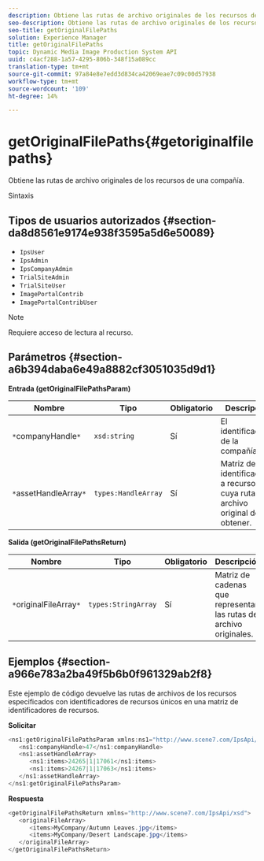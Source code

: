 ```yaml
---
description: Obtiene las rutas de archivo originales de los recursos de una compañía.
seo-description: Obtiene las rutas de archivo originales de los recursos de una compañía.
seo-title: getOriginalFilePaths
solution: Experience Manager
title: getOriginalFilePaths
topic: Dynamic Media Image Production System API
uuid: c4acf288-1a57-4295-806b-348f15a089cc
translation-type: tm+mt
source-git-commit: 97a84e8e7edd3d834ca42069eae7c09c00d57938
workflow-type: tm+mt
source-wordcount: '109'
ht-degree: 14%

---
```



# getOriginalFilePaths{#getoriginalfilepaths}

Obtiene las rutas de archivo originales de los recursos de una compañía.

Sintaxis

## Tipos de usuarios autorizados {#section-da8d8561e9174e938f3595a5d6e50089}

* `IpsUser`
* `IpsAdmin`
* `IpsCompanyAdmin`
* `TrialSiteAdmin`
* `TrialSiteUser`
* `ImagePortalContrib`
* `ImagePortalContribUser`

>[!NOTE]
>
>Requiere acceso de lectura al recurso.

## Parámetros {#section-a6b394daba6e49a8882cf3051035d9d1}

**Entrada (getOriginalFilePathsParam)**

| Nombre | Tipo | Obligatorio | Descripción |
|---|---|---|---|
| `*`companyHandle`*` | `xsd:string` | Sí | El identificador de la compañía. |
| `*`assetHandleArray`*` | `types:HandleArray` | Sí | Matriz de identificadores a recursos cuya ruta de archivo original desea obtener. |

**Salida (getOriginalFilePathsReturn)**

| Nombre | Tipo | Obligatorio | Descripción |
|---|---|---|---|
| `*`originalFileArray`*` | `types:StringArray` | Sí | Matriz de cadenas que representan las rutas de archivo originales. |

## Ejemplos {#section-a966e783a2ba49f5b6b0f961329ab2f8}

Este ejemplo de código devuelve las rutas de archivos de los recursos especificados con identificadores de recursos únicos en una matriz de identificadores de recursos.

**Solicitar**

```java
<ns1:getOriginalFilePathsParam xmlns:ns1="http://www.scene7.com/IpsApi/xsd">
   <ns1:companyHandle>47</ns1:companyHandle>
   <ns1:assetHandleArray>
      <ns1:items>24265|1|17061</ns1:items>
      <ns1:items>24267|1|17063</ns1:items>
   </ns1:assetHandleArray>
</ns1:getOriginalFilePathsParam>
```

**Respuesta**

```java
<getOriginalFilePathsReturn xmlns="http://www.scene7.com/IpsApi/xsd">
   <originalFileArray>
      <items>MyCompany/Autumn Leaves.jpg</items>
      <items>MyCompany/Desert Landscape.jpg</items>
   </originalFileArray>
</getOriginalFilePathsReturn>
```

